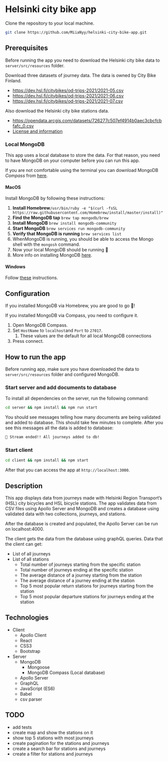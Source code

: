 # Helsinki city bike app

Clone the repository to your local machine.

```bash
git clone https://github.com/MiiaNyy/helsinki-city-bike-app.git
```

## Prerequisites
Before running the app you need to download the Helsinki city bike data to `server/src/resources` folder.

Download three datasets of journey data. The data is owned by City Bike Finland.

- https://dev.hsl.fi/citybikes/od-trips-2021/2021-05.csv
- https://dev.hsl.fi/citybikes/od-trips-2021/2021-06.csv
- https://dev.hsl.fi/citybikes/od-trips-2021/2021-07.csv

Also download the Helsinki city bike stations data.
- https://opendata.arcgis.com/datasets/726277c507ef4914b0aec3cbcfcbfafc_0.csv
- [License and information](https://www.avoindata.fi/data/en/dataset/hsl-n-kaupunkipyoraasemat/resource/a23eef3a-cc40-4608-8aa2-c730d17e8902)

### Local MongoDB
This app uses a local database to store the data. For that reason, you need to have MongoDB on your computer before 
you can run this app.  

If you are not comfortable using the terminal you can download MongoDB _Compass_ from [here](https://www.mongodb.com/download-center/compass).

#### MacOS
Install MongoDB by following these instructions:

1. **Install Homebrew**`/usr/bin/ruby -e "$(curl -fsSL https://raw.githubusercontent.com/Homebrew/install/master/install)"`
2. **Find the MongoDB tap** `brew tap mongodb/brew`
3. **Install MongoDB** `brew install mongodb-community`
4. **Start MongoDB** `brew services run mongodb-community`
5. **Verify that MongoDB is running** `brew services list`
6. WhenMongoDB is running, you should be able to access the Mongo shell with the `mongosh` command.
7. Now your local MongoDB should be running 🎉
8. More info on installing MongoDB [here](https://zellwk.com/blog/install-mongodb/).

#### Windows
Follow [these](https://treehouse.github.io/installation-guides/windows/mongo-windows.html) instructions.

## Configuration

If you installed MongoDB via Homebrew, you are good to go 🎉!

If you installed MongoDB via Compass, you need to configure it.
1. Open MongoDB Compass.
2. Set `HostName` to `localhost`and `Port` to `27017`.
   1. These values are the default for all local MongoDB connections
3. Press connect.

## How to run the app

Before running app, make sure you have downloaded the data to `server/src/resources` folder and configured MongoDB.

### Start server and add documents to database
To install all dependencies on the server, run the following command:

```bash
cd server && npm install && npm run start
```

You should see messages telling how many documents are being validated and added to database. 
This should take few minutes to complete. 
After you see this messages all the data is added to database:

```bash
🎊 Stream ended!! All journeys added to db!
```

### Start client

```bash
cd client && npm install && npm start
```
After that you can access the app at `http://localhost:3000`.


## Description
This app displays data from journeys made with Helsinki Region Transport’s (HSL) city bicycles and HSL bicycle
stations. The app validates data from CSV files using Apollo Server and MongoDB and creates a database using validated
data with two collections, journeys, and stations.

After the database is created and populated, the Apollo Server can be run on localhost:4000.

The client gets the data from the database using graphQL queries.
Data that the client can get:
- List of all journeys
- List of all stations
    - Total number of journeys starting from the specific station
    - Total number of journeys ending at the specific station
    - The average distance of a journey starting from the station
    - The average distance of a journey ending at the station
    - Top 5 most popular return stations for journeys starting from the station
    - Top 5 most popular departure stations for journeys ending at the station



## Technologies
- Client
  - Apollo Client
  - React
  - CSS3
  - Bootstrap
- Server
  - MongoDB
      - Mongoose
      - MongoDB Compass (Local database)
  - Apollo Server
  - GraphQL
  - JavaScript (ES6)
  - Babel
  - csv parser

## TODO
- add tests
- create map and show the stations on it
- show top 5 stations with most journeys
- create pagination for the stations and journeys
- create a search bar for stations and journeys
- create a filter for stations and journeys
  
